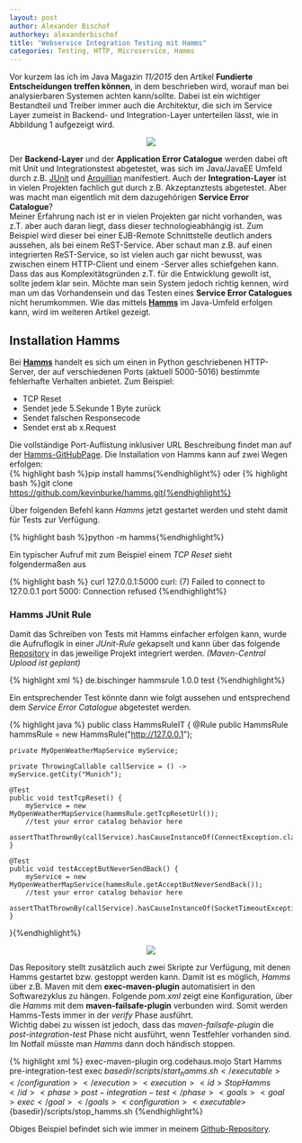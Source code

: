 ```yaml
---
layout: post
author: Alexander Bischof
authorkey: alexanderbischof
title: "Webservice Integration Testing mit Hamms"
categories: Testing, HTTP, Microservice, Hamms
---
```

Vor kurzem las ich im Java Magazin *11/2015* den Artikel **Fundierte Entscheidungen treffen können**, in dem 
 beschrieben wird, worauf man bei analysierbaren Systemen achten kann/sollte. Dabei ist ein wichtiger Bestandteil und Treiber
 immer auch die Architektur, die sich im Service Layer zumeist in Backend- und Integration-Layer unterteilen lässt, wie in 
 Abbildung 1 aufgezeigt wird.
 
<p align="center"><img src="{{site.baseurl}}/images/2015-12-21-hamms_design.png"/></p>
  
Der **Backend-Layer** und der **Application Error Catalogue** werden dabei oft mit Unit und Integrationstest abgetestet, was sich im 
Java/JavaEE Umfeld durch z.B. [JUnit](www.junit.org) und [Arquillian](www.arquillian.org) manifestiert. Auch der **Integration-Layer**
ist in vielen Projekten fachlich gut durch z.B. Akzeptanztests abgetestet. Aber was macht man eigentlich mit dem dazugehörigen 
**Service Error Catalogue**?   
Meiner Erfahrung nach ist er in vielen Projekten gar nicht vorhanden, was z.T. aber auch daran liegt, dass dieser technologieabhängig ist. 
Zum Beispiel wird dieser bei einer EJB-Remote Schnittstelle deutlich anders aussehen, als bei einem ReST-Service. Aber schaut man z.B. auf einen
integrierten ReST-Service, so ist vielen auch gar nicht bewusst, was zwischen einem HTTP-Client und einem -Server alles schiefgehen kann. Dass das
aus Komplexitätsgründen z.T. für die Entwicklung gewollt ist, sollte jedem klar sein. Möchte man sein System jedoch richtig kennen, wird man um
das Vorhandensein und das Testen eines **Service Error Catalogues** nicht herumkommen. Wie das
 mittels [**Hamms**](https://github.com/kevinburke/hamms) im Java-Umfeld erfolgen kann, wird im weiteren Artikel gezeigt.

## Installation Hamms

Bei [**Hamms**](https://github.com/kevinburke/hamms) handelt es sich um einen in Python geschriebenen HTTP-Server, der auf verschiedenen
 Ports (aktuell 5000-5016) bestimmte fehlerhafte Verhalten anbietet. Zum Beispiel: 
 
 - TCP Reset
 - Sendet jede 5.Sekunde 1 Byte zurück
 - Sendet falschen Responsecode
 - Sendet erst ab x.Request

Die vollständige Port-Auflistung inklusiver URL Beschreibung findet man auf der [Hamms-GitHubPage](https://github.com/kevinburke/hamms).
Die Installation von Hamms kann auf zwei Wegen erfolgen:  
{% highlight bash %}pip install hamms{%endhighlight%}
oder 
{% highlight bash %}git clone https://github.com/kevinburke/hamms.git{%endhighlight%}

Über folgenden Befehl kann *Hamms* jetzt gestartet werden und steht damit für Tests zur Verfügung.

{% highlight bash %}python -m hamms{%endhighlight%}

Ein typischer Aufruf mit zum Beispiel einem *TCP Reset* sieht folgendermaßen aus

{% highlight bash %}
curl 127.0.0.1:5000
curl: (7) Failed to connect to 127.0.0.1 port 5000: Connection refused
{%endhighlight%}

### Hamms JUnit Rule

Damit das Schreiben von Tests mit Hamms einfacher erfolgen kann, wurde die Aufruflogik in einer *JUnit-Rule* gekapselt und
kann über das folgende [Repository](https://github.com/AlexBischof/hammsrule) in das jeweilige Projekt integriert werden.
*(Maven-Central Upload ist geplant)*

{% highlight xml %}
<dependency>
    <groupId>de.bischinger</groupId>
    <artifactId>hammsrule</artifactId>
    <version>1.0.0</version>
    <scope>test</scope>
</dependency>
{%endhighlight%}

Ein entsprechender Test könnte dann wie folgt aussehen und entsprechend dem *Service Error Catalogue* abgetestet werden.

{% highlight java %}
public class HammsRuleIT {
    @Rule
    public HammsRule hammsRule = new HammsRule("http://127.0.0.1");

    private MyOpenWeatherMapService myService;

    private ThrowingCallable callService = () -> myService.getCity("Munich");

    @Test
    public void testTcpReset() {
        myService = new MyOpenWeatherMapService(hammsRule.getTcpResetUrl());
        //test your error catalog behavior here
        assertThatThrownBy(callService).hasCauseInstanceOf(ConnectException.class);
    }

    @Test
    public void testAcceptButNeverSendBack() {
        myService = new MyOpenWeatherMapService(hammsRule.getAcceptButNeverSendBack());
        //test your error catalog behavior here
        assertThatThrownBy(callService).hasCauseInstanceOf(SocketTimeoutException.class);
    }
}{%endhighlight%}

<p align="center"><img src="{{site.baseurl}}/images/2015-12-21-hamms.png"/></p>

Das Repository stellt zusätzlich auch zwei Skripte zur Verfügung, mit denen Hamms gestartet bzw. gestoppt werden kann. Damit ist es 
möglich, *Hamms* über z.B. Maven mit dem **exec-maven-plugin** automatisiert in den Softwarezyklus zu hängen. Folgende *pom.xml* zeigt
eine Konfiguration, über die *Hamms* mit dem **maven-failsafe-plugin** verbunden wird. Somit werden Hamms-Tests immer in der *verify* Phase ausführt.   
Wichtig dabei zu wissen ist jedoch, dass das *maven-failsafe-plugin* die *post-integration-test* Phase nicht ausführt, wenn Testfehler vorhanden
sind. Im Notfall müsste man *Hamms* dann doch händisch stoppen.

{% highlight xml %}
<plugin>
    <artifactId>exec-maven-plugin</artifactId>
    <groupId>org.codehaus.mojo</groupId>
    <executions>
        <execution>
            <id>Start Hamms</id>
            <phase>pre-integration-test</phase>
            <goals>
                <goal>exec</goal>
            </goals>
            <configuration>
                <executable>${basedir}/scripts/start_hamms.sh</executable>
            </configuration>
        </execution>
        <execution>
            <id>Stop Hamms</id>
            <phase>post-integration-test</phase>
            <goals>
                <goal>exec</goal>
            </goals>
            <configuration>
                <executable>${basedir}/scripts/stop_hamms.sh</executable>
            </configuration>
        </execution>
    </executions>
</plugin>
{%endhighlight%}

Obiges Beispiel befindet sich wie immer in meinem [Github-Repository](https://github.com/AlexBischof/hammsrule). 
